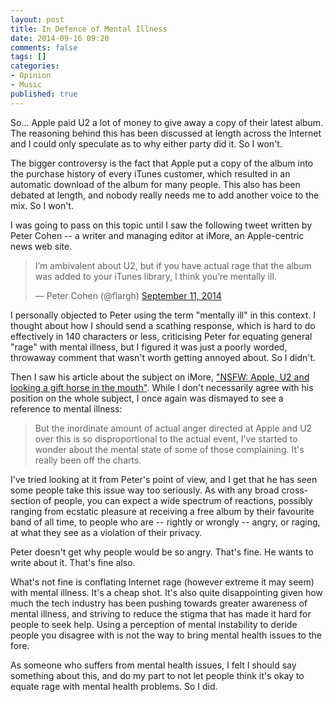 ```yaml
---
layout: post
title: In Defence of Mental Illness
date: 2014-09-16 09:20
comments: false
tags: []
categories:
- Opinion
- Music
published: true
---
```


So... Apple paid U2 a lot of money to give away a copy of their latest album. The reasoning behind this has been discussed at length across the Internet and I could only speculate as to why either party did it. So I won't.

The bigger controversy is the fact that Apple put a copy of the album into the purchase history  of every iTunes customer, which resulted in an automatic download of the album for many people. This also has been debated at length, and nobody really needs me to add another voice to the mix. So I won't.

I was going to pass on this topic until I saw the following tweet written by Peter Cohen -- a writer and managing editor at iMore, an Apple-centric news web site.

<blockquote class="twitter-tweet" lang="en"><p>I’m ambivalent about U2, but if you have actual rage that the album was added to your iTunes library, I think you’re mentally ill.</p>&mdash; Peter Cohen (@flargh) <a href="https://twitter.com/flargh/status/510206557632868352">September 11, 2014</a></blockquote>
<script async src="//platform.twitter.com/widgets.js" charset="utf-8"></script>

I personally objected to Peter using the term "mentally ill" in this context. I thought about how I should send a scathing response, which is hard to do effectively in 140 characters or less, criticising Peter for equating general "rage" with mental illness, but I figured it was just a poorly worded, throwaway comment that wasn't worth getting annoyed about. So I didn't.

Then I saw his article about the subject on iMore, ["NSFW: Apple, U2 and looking a gift horse in the mouth"](http://www.imore.com/nsfw-apple-u2-and-looking-gift-horse-mouth). While I don't necessarily agree with his position on the whole subject, I once again was dismayed to see a reference to mental illness:

> But the inordinate amount of actual anger directed at Apple and U2 over this is so disproportional to the actual event, I've started to wonder about the mental state of some of those complaining. It's really been off the charts.

I've tried looking at it from Peter's point of view, and I get that he has seen some people take this issue way too seriously. As with any broad cross-section of people, you can expect a wide spectrum of reactions, possibly ranging from ecstatic pleasure at receiving a free album by their favourite band of all time, to people who are -- rightly or wrongly -- angry, or raging, at what they see as a violation of their privacy.

Peter doesn't get why people would be so angry. That's fine. He wants to write about it. That's fine also.

What's not fine is conflating Internet rage (however extreme it may seem) with mental illness. It's a cheap shot. It's also quite disappointing given how much the tech industry has been pushing towards greater awareness of mental illness, and striving to reduce the stigma that has made it hard for people to seek help. Using a perception of mental instability to deride people you disagree with is not the way to bring mental health issues to the fore.

As someone who suffers from mental health issues, I felt I should say something about this, and  do my part to not let people think it's okay to equate rage with mental health problems. So I did.
